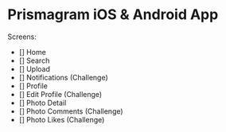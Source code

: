 # Prismagram iOS & Android App

Screens:

- [] Home
- [] Search
- [] Upload
- [] Notifications (Challenge)
- [] Profile
- [] Edit Profile (Challenge)
- [] Photo Detail
- [] Photo Comments (Challenge)
- [] Photo Likes (Challenge)
